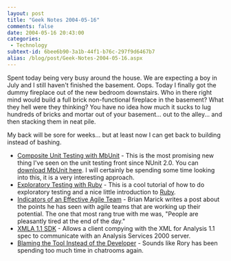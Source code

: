 ```yaml
---
layout: post
title: "Geek Notes 2004-05-16"
comments: false
date: 2004-05-16 20:43:00
categories:
 - Technology
subtext-id: 6bee6b90-3a1b-44f1-b76c-297f9d6467b7
alias: /blog/post/Geek-Notes-2004-05-16.aspx
---
```



Spent today being very busy around the house. We are expecting a boy in July and I still haven't finished the basement. Oops. Today I finally got the dummy fireplace out of the new bedroom downstairs. Who in there right mind would build a full brick non-functional fireplace in the basement? What they hell were they thinking? You have no idea how much it sucks to lug hundreds of bricks and mortar out of your basement... out to the alley... and then stacking them in neat pile.

My back will be sore for weeks... but at least now I can get back to building instead of bashing.

  * [Composite Unit Testing with MbUnit](http://blog.dotnetwiki.org/archive/2004/05/13/206.aspx) - This is the most promising new thing I've seen on the unit testing front since NUnit 2.0. You can [download MbUnit here](http://mbunit.tigris.org/). I will certainly be spending some time looking into this, it is a very interesting approach.
  * [Exploratory Testing with Ruby](http://www.testing.com/writings/behind-the-screens.pdf) - This is a cool tutorial of how to do exploratory testing and a nice little introduction to [Ruby](http://www.ruby-lang.org/en/).
  * [Indicators of an Effective Agile Team](http://www.testing.com/cgi-bin/blog/2004/05/14#mindset) - Brian Marick writes a post about the points he has seen with agile teams that are working up their potential. The one that most rang true with me was, "People are pleasantly tired at the end of the day."
  * [XMLA 1.1 SDK](http://www.microsoft.com/downloads/details.aspx?familyid=7564a3fd-4729-4b09-9ee7-5e71140186ee) - Allows a client compying with the XML for Analysis 1.1 spec to communicate with an Analysis Services 2000 server.
  * [Blaming the Tool Instead of the Developer](http://neopoleon.com/blog/posts/6185.aspx) - Sounds like Rory has been spending too much time in chatrooms again.
